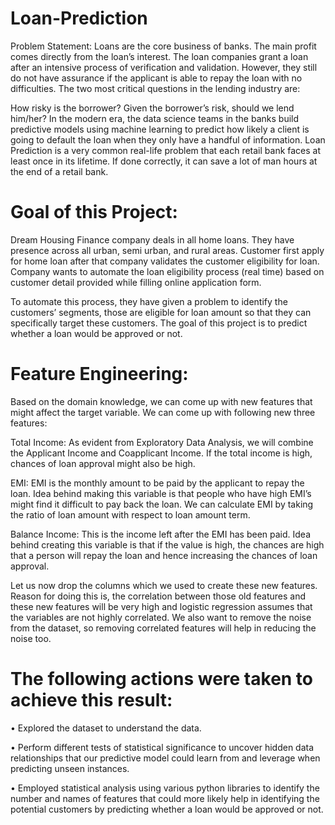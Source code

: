 # Loan-Prediction
Problem Statement:
Loans are the core business of banks. The main profit comes directly from the loan’s interest. The loan companies grant a loan after an intensive process of verification and validation. However, they still do not have assurance if the applicant is able to repay the loan with no difficulties. The two most critical questions in the lending industry are:

How risky is the borrower?
Given the borrower’s risk, should we lend him/her?
In the modern era, the data science teams in the banks build predictive models using machine learning to predict how likely a client is going to default the loan when they only have a handful of information. Loan Prediction is a very common real-life problem that each retail bank faces at least once in its lifetime. If done correctly, it can save a lot of man hours at the end of a retail bank.

# Goal of this Project:
Dream Housing Finance company deals in all home loans. They have presence across all urban, semi urban, and rural areas. Customer first apply for home loan after that company validates the customer eligibility for loan. Company wants to automate the loan eligibility process (real time) based on customer detail provided while filling online application form.

To automate this process, they have given a problem to identify the customers’ segments, those are eligible for loan amount so that they can specifically target these customers. The goal of this project is to predict whether a loan would be approved or not.

# Feature Engineering:
Based on the domain knowledge, we can come up with new features that might affect the target variable. We can come up with following new three features:

Total Income: As evident from Exploratory Data Analysis, we will combine the Applicant Income and Coapplicant Income. If the total income is high, chances of loan approval might also be high.

EMI: EMI is the monthly amount to be paid by the applicant to repay the loan. Idea behind making this variable is that people who have high EMI’s might find it difficult to pay back the loan. We can calculate EMI by taking the ratio of loan amount with respect to loan amount term.

Balance Income: This is the income left after the EMI has been paid. Idea behind creating this variable is that if the value is high, the chances are high that a person will repay the loan and hence increasing the chances of loan approval.

Let us now drop the columns which we used to create these new features. Reason for doing this is, the correlation between those old features and these new features will be very high and logistic regression assumes that the variables are not highly correlated. We also want to remove the noise from the dataset, so removing correlated features will help in reducing the noise too.

# The following actions were taken to achieve this result:

• Explored the dataset to understand the data.

• Perform different tests of statistical significance to uncover hidden data relationships that our predictive model could learn from and leverage when predicting unseen instances.

• Employed statistical analysis using various python libraries to identify the number and names of features that could more likely help in identifying the potential customers by predicting whether a loan would be approved or not.
